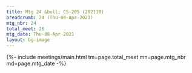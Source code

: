 ```yaml
---
title: Mtg 24 &bull; CS-205 (202110)
breadcrumb: 24 (Thu-08-Apr-2021)
mtg_nbr: 24
total_meet: 26
mtg_date: Thu-08-Apr-2021
layout: bg-image
---
```


{%- include meetings/main.html
    tm=page.total_meet
    mn=page.mtg_nbr
    md=page.mtg_date
-%}
